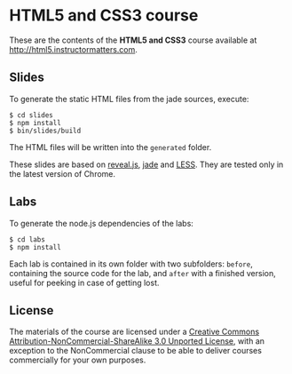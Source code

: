 HTML5 and CSS3 course
=====================

These are the contents of the **HTML5 and CSS3** course available at http://html5.instructormatters.com.

Slides
------

To generate the static HTML files from the jade sources, execute:

	$ cd slides
	$ npm install
	$ bin/slides/build

The HTML files will be written into the `generated` folder.

These slides are based on [reveal.js](http://lab.hakim.se/reveal-js/), [jade](http://jade-lang.com/) and [LESS](http://lesscss.org/). They are tested only in the latest version of Chrome.

Labs
----

To generate the node.js dependencies of the labs:
	
	$ cd labs
	$ npm install

Each lab is contained in its own folder with two subfolders: `before`, containing the source code for the lab, and `after` with a finished version, useful for peeking in case of getting lost.

License
-------
The materials of the course are licensed under a [Creative Commons Attribution-NonCommercial-ShareAlike 3.0 Unported License](http://creativecommons.org/licenses/by-nc-sa/3.0/deed.en`US), with an exception to the NonCommercial clause to be able to deliver courses commercially for your own purposes.